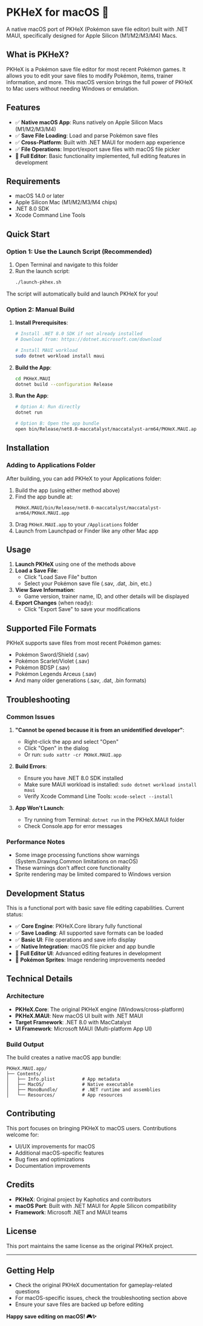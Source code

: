 # PKHeX for macOS 🍎

A native macOS port of PKHeX (Pokémon save file editor) built with .NET MAUI, specifically designed for Apple Silicon (M1/M2/M3/M4) Macs.

## What is PKHeX?

PKHeX is a Pokémon save file editor for most recent Pokémon games. It allows you to edit your save files to modify Pokémon, items, trainer information, and more. This macOS version brings the full power of PKHeX to Mac users without needing Windows or emulation.

## Features

- ✅ **Native macOS App**: Runs natively on Apple Silicon Macs (M1/M2/M3/M4)
- ✅ **Save File Loading**: Load and parse Pokémon save files
- ✅ **Cross-Platform**: Built with .NET MAUI for modern app experience
- ✅ **File Operations**: Import/export save files with macOS file picker
- 🚧 **Full Editor**: Basic functionality implemented, full editing features in development

## Requirements

- macOS 14.0 or later
- Apple Silicon Mac (M1/M2/M3/M4 chips)
- .NET 8.0 SDK
- Xcode Command Line Tools

## Quick Start

### Option 1: Use the Launch Script (Recommended)

1. Open Terminal and navigate to this folder
2. Run the launch script:
   ```bash
   ./launch-pkhex.sh
   ```

The script will automatically build and launch PKHeX for you!

### Option 2: Manual Build

1. **Install Prerequisites**:
   ```bash
   # Install .NET 8.0 SDK if not already installed
   # Download from: https://dotnet.microsoft.com/download
   
   # Install MAUI workload
   sudo dotnet workload install maui
   ```

2. **Build the App**:
   ```bash
   cd PKHeX.MAUI
   dotnet build --configuration Release
   ```

3. **Run the App**:
   ```bash
   # Option A: Run directly
   dotnet run
   
   # Option B: Open the app bundle
   open bin/Release/net8.0-maccatalyst/maccatalyst-arm64/PKHeX.MAUI.app
   ```

## Installation

### Adding to Applications Folder

After building, you can add PKHeX to your Applications folder:

1. Build the app (using either method above)
2. Find the app bundle at:
   ```
   PKHeX.MAUI/bin/Release/net8.0-maccatalyst/maccatalyst-arm64/PKHeX.MAUI.app
   ```
3. Drag `PKHeX.MAUI.app` to your `/Applications` folder
4. Launch from Launchpad or Finder like any other Mac app

## Usage

1. **Launch PKHeX** using one of the methods above
2. **Load a Save File**:
   - Click "Load Save File" button
   - Select your Pokémon save file (.sav, .dat, .bin, etc.)
3. **View Save Information**:
   - Game version, trainer name, ID, and other details will be displayed
4. **Export Changes** (when ready):
   - Click "Export Save" to save your modifications

## Supported File Formats

PKHeX supports save files from most recent Pokémon games:
- Pokémon Sword/Shield (.sav)
- Pokémon Scarlet/Violet (.sav)
- Pokémon BDSP (.sav)
- Pokémon Legends Arceus (.sav)
- And many older generations (.sav, .dat, .bin formats)

## Troubleshooting

### Common Issues

1. **"Cannot be opened because it is from an unidentified developer"**:
   - Right-click the app and select "Open"
   - Click "Open" in the dialog
   - Or run: `sudo xattr -cr PKHeX.MAUI.app`

2. **Build Errors**:
   - Ensure you have .NET 8.0 SDK installed
   - Make sure MAUI workload is installed: `sudo dotnet workload install maui`
   - Verify Xcode Command Line Tools: `xcode-select --install`

3. **App Won't Launch**:
   - Try running from Terminal: `dotnet run` in the PKHeX.MAUI folder
   - Check Console.app for error messages

### Performance Notes

- Some image processing functions show warnings (System.Drawing.Common limitations on macOS)
- These warnings don't affect core functionality
- Sprite rendering may be limited compared to Windows version

## Development Status

This is a functional port with basic save file editing capabilities. Current status:

- ✅ **Core Engine**: PKHeX.Core library fully functional
- ✅ **Save Loading**: All supported save formats can be loaded
- ✅ **Basic UI**: File operations and save info display
- ✅ **Native Integration**: macOS file picker and app bundle
- 🚧 **Full Editor UI**: Advanced editing features in development
- 🚧 **Pokémon Sprites**: Image rendering improvements needed

## Technical Details

### Architecture

- **PKHeX.Core**: The original PKHeX engine (Windows/cross-platform)
- **PKHeX.MAUI**: New macOS UI built with .NET MAUI
- **Target Framework**: .NET 8.0 with MacCatalyst
- **UI Framework**: Microsoft MAUI (Multi-platform App UI)

### Build Output

The build creates a native macOS app bundle:
```
PKHeX.MAUI.app/
├── Contents/
│   ├── Info.plist          # App metadata
│   ├── MacOS/              # Native executable
│   ├── MonoBundle/         # .NET runtime and assemblies
│   └── Resources/          # App resources
```

## Contributing

This port focuses on bringing PKHeX to macOS users. Contributions welcome for:

- UI/UX improvements for macOS
- Additional macOS-specific features
- Bug fixes and optimizations
- Documentation improvements

## Credits

- **PKHeX**: Original project by Kaphotics and contributors
- **macOS Port**: Built with .NET MAUI for Apple Silicon compatibility
- **Framework**: Microsoft .NET and MAUI teams

## License

This port maintains the same license as the original PKHeX project.

---

## Getting Help

- Check the original PKHeX documentation for gameplay-related questions
- For macOS-specific issues, check the troubleshooting section above
- Ensure your save files are backed up before editing

**Happy save editing on macOS! 🎮✨**
